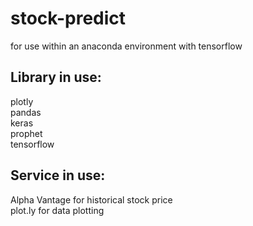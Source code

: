 # stock-predict

for use within an anaconda environment with tensorflow

## Library in use:

plotly  
pandas  
keras  
prophet  
tensorflow

## Service in use:

Alpha Vantage for historical stock price  
plot.ly for data plotting